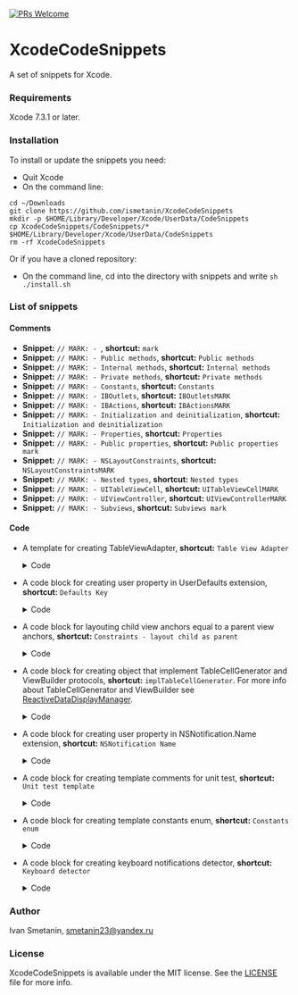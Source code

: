 [![PRs Welcome](https://img.shields.io/badge/PRs-welcome-brightgreen.svg?style=flat-square)](http://makeapullrequest.com)
# XcodeCodeSnippets
A set of snippets for Xcode.

### Requirements
Xcode 7.3.1 or later.

### Installation
To install or update the snippets you need:
  * Quit Xcode
  * On the command line:
  ```
  cd ~/Downloads
  git clone https://github.com/ismetanin/XcodeCodeSnippets
mkdir -p $HOME/Library/Developer/Xcode/UserData/CodeSnippets
cp XcodeCodeSnippets/CodeSnippets/* $HOME/Library/Developer/Xcode/UserData/CodeSnippets
rm -rf XcodeCodeSnippets
  ```
  Or if you have a cloned repository:
  * On the command line, cd into the directory with snippets and write `sh ./install.sh`

### List of snippets
#### Comments
* **Snippet:** `// MARK: - `, **shortcut:** `mark`
* **Snippet:** `// MARK: - Public methods`, **shortcut:** `Public methods`
* **Snippet:** `// MARK: - Internal methods`, **shortcut:** `Internal methods`
* **Snippet:** `// MARK: - Private methods`, **shortcut:** `Private methods`
* **Snippet:** `// MARK: - Constants`, **shortcut:** `Constants`
* **Snippet:** `// MARK: - IBOutlets`, **shortcut:** `IBOutletsMARK`
* **Snippet:** `// MARK: - IBActions`, **shortcut:** `IBActionsMARK`
* **Snippet:** `// MARK: - Initialization and deinitialization`, **shortcut:** `Initialization and deinitialization`
* **Snippet:** `// MARK: - Properties`, **shortcut:** `Properties`
* **Snippet:** `// MARK: - Public properties`, **shortcut:** `Public properties mark`
* **Snippet:** `// MARK: - NSLayoutConstraints`, **shortcut:** `NSLayoutConstraintsMARK`
* **Snippet:** `// MARK: - Nested types`, **shortcut:** `Nested types`
* **Snippet:** `// MARK: - UITableViewCell`, **shortcut:** `UITableViewCellMARK`
* **Snippet:** `// MARK: - UIViewController`, **shortcut:** `UIViewControllerMARK`
* **Snippet:** `// MARK: - Subviews`, **shortcut:** `Subviews mark`
#### Code
* A template for creating TableViewAdapter, **shortcut:** `Table View Adapter`
  <details>
  <summary>Code</summary>
  <br>

   ```swift
   import UIKit

   protocol <#Your#>ViewAdapterOutput {
   }

   final class <#Your#>TableViewAdapter: NSObject {

       // MARK: - Constants

       fileprivate let output: <#Your#>ViewAdapterOutput

       // MARK: - Properties

       fileprivate var items: [<#ItemsType#>]
       fileprivate (set) var tableView: UITableView {
           didSet {
               tableView.register(UINib(nibName: <#CellName#>, bundle: nil), forCellReuseIdentifier: <#CellName#>)
           }
       }

       // MARK: - Initialization and deinitialization

       init(output: <#Your#>ViewAdapterOutput) {
           self.output = output
       }

       // MARK: - Internal helpers

       func set(tableView: UITableView) {
           self.tableView = tableView
       }

       func configure(with items: <#ItemsType#>) {
           self.items = items
      }

   }


   // MARK: - UITableViewDataSource

   extension <#Your#>TableViewAdapter: UITableViewDataSource {
       func tableView(_ tableView: UITableView, numberOfRowsInSection section: Int) -> Int {
           return items.count
       }

       func tableView(_ tableView: UITableView, cellForRowAt indexPath: IndexPath) -> UITableViewCell {
           let cell = UITableViewCell()
           return cell
       }
   }


   // MARK: - UITableViewDelegate

   extension <#Your#>TableViewAdapter: UITableViewDelegate {
       func tableView(_ tableView: UITableView, didSelectRowAt indexPath: IndexPath) {
           tableView.deselectRow(at: indexPath, animated: true)
       }
   }
   ```
  </details>
* A code block for creating user property in UserDefaults extension, **shortcut:** `Defaults Key`
  <details>
  <summary>Code</summary>
  <br>

   ```swift
    var <#defaultsKey#>: <#Type#> {
        get { return <#typeof#>(forKey: #function) }
        set { set(newValue, forKey: #function) }
    }
   ```
  </details>
* A code block for layouting child view anchors equal to a parent view anchors, **shortcut:** `Constraints - layout child as parent`
  <details>
  <summary>Code</summary>
  <br>

   ```swift
    <#childView#>.translatesAutoresizingMaskIntoConstraints = false

    if #available(iOS 11.0, *) {
        NSLayoutConstraint.activate([
            <#childView#>.topAnchor.constraint(equalTo: <#parentView#>.safeAreaLayoutGuide.topAnchor, constant: 0),
            <#childView#>.bottomAnchor.constraint(equalTo: <#parentView#>.safeAreaLayoutGuide.bottomAnchor, constant: 0),
            <#childView#>.leadingAnchor.constraint(equalTo: <#parentView#>.safeAreaLayoutGuide.leadingAnchor, constant: 0),
            <#childView#>.trailingAnchor.constraint(equalTo: <#parentView#>.safeAreaLayoutGuide.trailingAnchor, constant: 0)
            ])
    } else {
        NSLayoutConstraint.activate([
            <#childView#>.topAnchor.constraint(equalTo: <#parentView#>.topAnchor, constant: 0),
            <#childView#>.bottomAnchor.constraint(equalTo: <#parentView#>.bottomAnchor, constant: 0),
            <#childView#>.leadingAnchor.constraint(equalTo: <#parentView#>.leadingAnchor, constant: 0),
            <#childView#>.trailingAnchor.constraint(equalTo: <#parentView#>.trailingAnchor, constant: 0)
            ])
    }
   ```
  </details>
* A code block for creating object that implement TableCellGenerator and ViewBuilder protocols, **shortcut:** `implTableCellGenerator`. For more info about TableCellGenerator and ViewBuilder see [ReactiveDataDisplayManager](https://github.com/LastSprint/ReactiveDataDisplayManager).
  <details>
  <summary>Code</summary>
  <br>

   ```swift
    class <#name#>Generator {

        // MARK: - Events

        <#events declarations#>

        // MARK: - Stored properties

        fileprivate let model: <#model type#>

        // MARK: - Initializers

        public init(model: <#model type#>) {
            self.model = model
        }
    }

    // MARK: - TableCellGenerator

    extension <#name#>Generator: TableCellGenerator {

        var identifier: UITableViewCell.Type {
            return <#cell type#>.self
        }

        func generate(tableView: UITableView, for indexPath: IndexPath) -> UITableViewCell {

            guard let cell = tableView.dequeueReusableCell(withIdentifier: self.identifier.nameOfClass, for: indexPath) as? <#cell type#> else { return UITableViewCell() }

            self.build(view: cell)

            return cell
        }
    }

    // MARK: - ViewBuilder

    extension <#name#>Generator: ViewBuilder {

        func build(view: <#cell type#>) {
            <#code for building cell#>
        }
    }
   ```
  </details>
  
* A code block for creating user property in NSNotification.Name extension, **shortcut:** `NSNotification Name`
  <details>
  <summary>Code</summary>
  <br>
 
   ```swift
  static let <#notificationName#> = NSNotification.Name("<#projectName#>.notifications.<#notificationName#>")
   ```
  </details>
  
* A code block for creating template comments for unit test, **shortcut:** `Unit test template`
  <details>
  <summary>Code</summary>
  <br>

   ```swift
  // given

  // when

  // then

   ```
  </details>
  
* A code block for creating template constants enum, **shortcut:** `Constants enum`
  <details>
  <summary>Code</summary>
  <br>
 
   ```swift
    // MARK: - Enums
    
    private enum Constants {
        
    }
    ```
   </details>
* A code block for creating keyboard notifications detector, **shortcut:** `Keyboard detector`
  <details>
  <summary>Code</summary>
  <br>

   ```swift
  func addKeyboardObservers() {
        NotificationCenter.default.addObserver(self,
                                               selector: #selector(keyboardWillShow),
                                               name: UIResponder.keyboardWillShowNotification,
                                               object: nil)
        NotificationCenter.default.addObserver(self,
                                               selector: #selector(keyboardWillHide),
                                               name: UIResponder.keyboardWillHideNotification,
                                               object: nil)
    }
    
    @objc
    func keyboardWillShow(notification: NSNotification) {
        guard
            let frame = notification.userInfo?[UIResponder.keyboardFrameEndUserInfoKey] as? NSValue
        else {
            return
        }
    }
    
    @objc
    func keyboardWillHide() {
        
    }
   ```
  </details>

### Author

Ivan Smetanin, smetanin23@yandex.ru

### License

XcodeCodeSnippets is available under the MIT license. See the [LICENSE](https://github.com/ismetanin/XcodeCodeSnippets/blob/master/LICENSE) file for more info.
